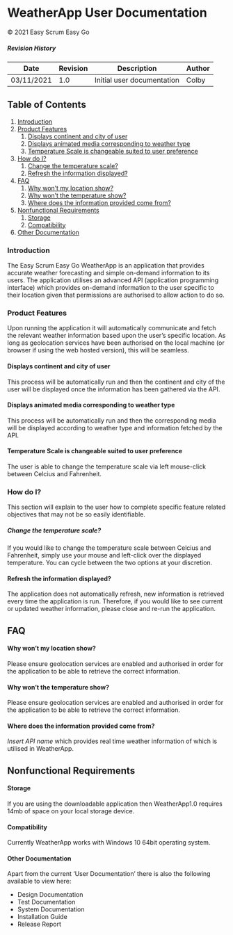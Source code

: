 # WeatherApp User Documentation
© 2021 Easy Scrum Easy Go

##### Revision History
Date        | Revision | Description | Author
------------ | ------------ | ------------ | ------------ 
03/11/2021 | 1.0 | Initial user documentation | Colby 

## Table of Contents

1. [Introduction](#Introduction)
2. [Product Features](#Product-Features)
	1. [Displays continent and city of user](#Displays-continent-and-city-of-user)
	2. [Displays animated media corresponding to weather type](#Displays-animated-media-corresponding-to-weather-type)
	3. [Temperature Scale is changeable suited to user preference](#Temperature-Scale-is-changeable-suited-to-user-preference)
3. [How do I?](#How-do-I?)
	1. [Change the temperature scale?](#Change-the-temperature-scale?)
	2. [Refresh the information displayed?](#Refresh-the-information-displayed?)
4. [FAQ](#FAQ)
	1. [Why won’t my location show?](#Why-won’t-my-location-show?)
	2. [Why won’t the temperature show?](#Why-won’t-the-temperature-show?)
	3. [Where does the information provided come from?](#Where-does-the-information-provided-come-from?)
5. [Nonfunctional Requirements](#Nonfunctional-Requirements)
	1. [Storage](#Storage)
	2. [Compatibility](#Compatibility)
6. [Other Documentation](#Other-Documentation)

### Introduction
The Easy Scrum Easy Go WeatherApp is an application that provides accurate weather forecasting and simple on-demand information to its users. The application utilises an advanced API (application programming interface) which provides on-demand information to the user specific to their location given that permissions are authorised to allow action to do so.

### Product Features
Upon running the application it will automatically communicate and fetch the relevant weather information based upon the user’s specific location. As long as geolocation services have been authorised on the local machine (or browser if using the web hosted version), this will be seamless. 

#### Displays continent and city of user
This process will be automatically run and then the continent and city of the user will be displayed once the information has been gathered via the API.

#### Displays animated media corresponding to weather type
This process will be automatically run and then the corresponding media will be displayed according to weather type and information fetched by the API.

#### Temperature Scale is changeable suited to user preference
The user is able to change the temperature scale via left mouse-click between Celcius and Fahrenheit.

### How do I?
This section will explain to the user how to complete specific feature related objectives that may not be so easily identifiable. 

##### Change the temperature scale?
If you would like to change the temperature scale between Celcius and Fahrenheit, simply use your mouse and left-click over the displayed temperature. You can cycle between the two options at your discretion.

#### Refresh the information displayed?
The application does not automatically refresh, new information is retrieved every time the application is run. Therefore, if you would like to see current or updated weather information, please close and re-run the application.

## FAQ
#### Why won’t my location show?
Please ensure geolocation services are enabled and authorised in order for the application to be able to retrieve the correct information.

#### Why won’t the temperature show?
Please ensure geolocation services are enabled and authorised in order for the application to be able to retrieve the correct information.

#### Where does the information provided come from?
*Insert API name*
which provides real time weather information of which is utilised in WeatherApp.

## Nonfunctional Requirements

#### Storage
If you are using the downloadable application then WeatherApp1.0 requires 14mb of space on your local storage device.

#### Compatibility
Currently WeatherApp works with Windows 10 64bit operating system.

#### Other Documentation
Apart from the current ‘User Documentation’ there is also the following available to view here:

- Design Documentation
- Test Documentation
- System Documentation
- Installation Guide
- Release Report
